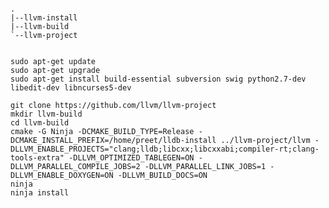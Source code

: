 ```ccmake -G Ninja -DCMAKE_INSTALL_PREFIX='/home/preet/llvm-project-s-s-c/bin-build' -DCMAKE_BUILD_TYPE=Release -DLLVM_ENABLE_PROJECTS='clang;clang-tools-extra;compiler-rt;libcxx;libcxxabi' ../llvm

.
|--llvm-install
|--llvm-build
`--llvm-project


sudo apt-get update
sudo apt-get upgrade
sudo apt-get install build-essential subversion swig python2.7-dev libedit-dev libncurses5-dev

git clone https://github.com/llvm/llvm-project
mkdir llvm-build
cd llvm-build
cmake -G Ninja -DCMAKE_BUILD_TYPE=Release -DCMAKE_INSTALL_PREFIX=/home/preet/lldb-install ../llvm-project/llvm -DLLVM_ENABLE_PROJECTS="clang;lldb;libcxx;libcxxabi;compiler-rt;clang-tools-extra" -DLLVM_OPTIMIZED_TABLEGEN=ON -DLLVM_PARALLEL_COMPILE_JOBS=2 -DLLVM_PARALLEL_LINK_JOBS=1 -DLLVM_ENABLE_DOXYGEN=ON -DLLVM_BUILD_DOCS=ON
ninja
ninja install
```

